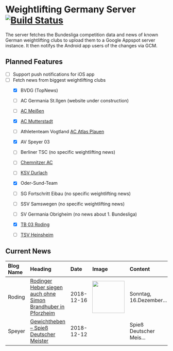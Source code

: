 # Weightlifting Germany Server [![Build Status](https://travis-ci.org/WGierke/weightlifting_germany_server.svg?branch=master)](https://travis-ci.org/WGierke/weightlifting_germany_server)

The server fetches the Bundesliga competition data and news of known German weightlifting clubs to upload them to a Google Appspot server instance.
It then notifys the Android app users of the changes via GCM.

## Planned Features
- [ ] Support push notifications for iOS app  
- [ ] Fetch news from biggest weightlifting clubs
    - [X] BVDG (TopNews)
    - [ ] AC Germania St.Ilgen (website under construction)
    - [ ] [AC Meißen](http://www.ac-meissen.de/index.php?start=1)
    - [X] [AC Mutterstadt](http://www.ac-mutterstadt.de/index.php?start=1)
    - [ ] Athletenteam Vogtland [AC Atlas Plauen](https://acatlas.wordpress.com/)
    - [X] AV Speyer 03
    - [ ] Berliner TSC (no specific weightlifting news)
    - [ ] [Chemnitzer AC](http://chemnitzer-athletenclub.de/aktuelles/news/page/1/)
    - [ ] [KSV Durlach](http://ksvdurlach.de/news?page_n54=1)
    - [X] Oder-Sund-Team
    - [ ] SG Fortschritt Eibau (no specific weightlifting news)
    - [ ] SSV Samswegen (no specific weightlifting news)
    - [ ] SV Germania Obrigheim (no news about 1. Bundesliga)
    - [X] [TB 03 Roding](http://www.tb03-gewichtheben.de/page/1/)
    - [ ] [TSV Heinsheim](http://gewichtheben.tsv-heinsheim.de/index.php?start=1)


## Current News

| Blog Name   | Heading                                                                                                                                                                  | Date       | Image                                                                                                                        | Content                 |
|:------------|:-------------------------------------------------------------------------------------------------------------------------------------------------------------------------|:-----------|:-----------------------------------------------------------------------------------------------------------------------------|:------------------------|
| Roding      | [Rodinger Heber siegen auch ohne Simon Brandhuber in Pforzheim](https://www.tb03-gewichtheben.de/2018/12/rodinger-heber-siegen-auch-ohne-simon-brandhuber-in-pforzheim/) | 2018-12-16 | <img src='https://www.tb03-gewichtheben.de/wp-content/gallery/sc-pforzheim-tb-03-roding/20181215_183425.JPG' width='100px'/> | Sonntag, 16.Dezember... |
| Speyer      | [Gewichtheben – Spieß Deutscher Meister](https://www.av03-speyer.de/2018/12/gewichtheben-spiess-deutscher-meister/)                                                      | 2018-12-12 |                                                                                                                              | Spieß Deutscher Meis... |